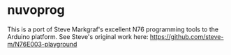 # nuvoprog

This is a port of Steve Markgraf's excellent N76 programming tools to the Arduino platform.  See Steve's original work here: https://github.com/steve-m/N76E003-playground
